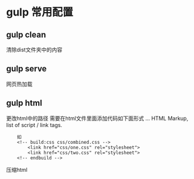 # gulp 常用配置

## gulp clean 
   清除dist文件夹中的内容

## gulp serve
   网页热加载

## gulp html 
   更改html中的路径
   需要在html文件里面添加代码如下面形式
	 	<!-- build:<type>(alternate search path) <path> <parameters> -->
	 	... HTML Markup, list of script / link tags.
	 	<!-- endbuild -->
	  
	    如     
	    <!-- build:css css/combined.css -->
	    	<link href="css/one.css" rel="stylesheet">
	    	<link href="css/two.css" rel="stylesheet">
	    <!-- endbuild -->
   
   压缩html
  

   

